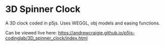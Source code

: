 # 3D Spinner Clock

A 3D clock coded in p5js. Uses WEGGL, obj models and easing functions.

Can be viewed live here: https://andrewcraigie.github.io/p5js-codinglab/3D_spinner_clock/index.html
